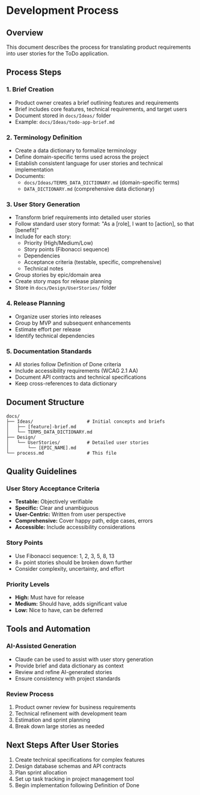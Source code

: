 # Development Process

## Overview
This document describes the process for translating product requirements into user stories for the ToDo application.

## Process Steps

### 1. Brief Creation
- Product owner creates a brief outlining features and requirements
- Brief includes core features, technical requirements, and target users
- Document stored in `docs/Ideas/` folder
- Example: `docs/Ideas/todo-app-brief.md`

### 2. Terminology Definition
- Create a data dictionary to formalize terminology
- Define domain-specific terms used across the project
- Establish consistent language for user stories and technical implementation
- Documents:
  - `docs/Ideas/TERMS_DATA_DICTIONARY.md` (domain-specific terms)
  - `DATA_DICTIONARY.md` (comprehensive data dictionary)

### 3. User Story Generation
- Transform brief requirements into detailed user stories
- Follow standard user story format: "As a [role], I want to [action], so that [benefit]"
- Include for each story:
  - Priority (High/Medium/Low)
  - Story points (Fibonacci sequence)
  - Dependencies
  - Acceptance criteria (testable, specific, comprehensive)
  - Technical notes
- Group stories by epic/domain area
- Create story maps for release planning
- Store in `docs/Design/UserStories/` folder

### 4. Release Planning
- Organize user stories into releases
- Group by MVP and subsequent enhancements
- Estimate effort per release
- Identify technical dependencies

### 5. Documentation Standards
- All stories follow Definition of Done criteria
- Include accessibility requirements (WCAG 2.1 AA)
- Document API contracts and technical specifications
- Keep cross-references to data dictionary

## Document Structure

```
docs/
├── Ideas/                    # Initial concepts and briefs
│   ├── [feature]-brief.md
│   └── TERMS_DATA_DICTIONARY.md
├── Design/
│   └── UserStories/          # Detailed user stories
│       └── [EPIC_NAME].md
└── process.md                # This file
```

## Quality Guidelines

### User Story Acceptance Criteria
- **Testable:** Objectively verifiable
- **Specific:** Clear and unambiguous
- **User-Centric:** Written from user perspective
- **Comprehensive:** Cover happy path, edge cases, errors
- **Accessible:** Include accessibility considerations

### Story Points
- Use Fibonacci sequence: 1, 2, 3, 5, 8, 13
- 8+ point stories should be broken down further
- Consider complexity, uncertainty, and effort

### Priority Levels
- **High:** Must have for release
- **Medium:** Should have, adds significant value
- **Low:** Nice to have, can be deferred

## Tools and Automation

### AI-Assisted Generation
- Claude can be used to assist with user story generation
- Provide brief and data dictionary as context
- Review and refine AI-generated stories
- Ensure consistency with project standards

### Review Process
1. Product owner review for business requirements
2. Technical refinement with development team
3. Estimation and sprint planning
4. Break down large stories as needed

## Next Steps After User Stories
1. Create technical specifications for complex features
2. Design database schemas and API contracts
3. Plan sprint allocation
4. Set up task tracking in project management tool
5. Begin implementation following Definition of Done
